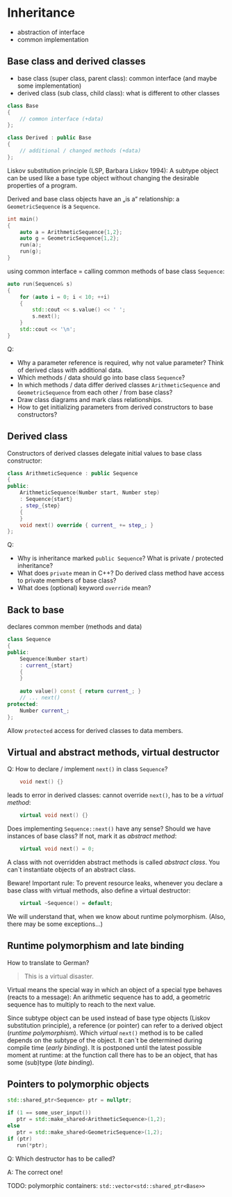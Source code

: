 # Inheritance

* abstraction of interface
* common implementation

## Base class and derived classes

* base class (super class, parent class): common interface (and maybe some implementation)
* derived class (sub class, child class): what is different to other classes

```cpp
class Base 
{
    // common interface (+data)
};

class Derived : public Base 
{
    // additional / changed methods (+data)
};
```

Liskov substitution principle (LSP, Barbara Liskov 1994): A subtype object can be used like a base type object without changing the desirable properties of a program.

Derived and base class objects have an „is a“ relationship: a `GeometricSequence` is a `Sequence`.

```cpp
int main()
{
    auto a = ArithmeticSequence{1,2};
    auto g = GeometricSequence{1,2};
 	run(a);   
    run(g);
}
```

using common interface = calling common methods of base class `Sequence`:

```cpp
auto run(Sequence& s)
{
    for (auto i = 0; i < 10; ++i)
    {
        std::cout << s.value() << ' ';
        s.next();
    }
    std::cout << '\n';
}
```

Q: 

* Why a parameter reference is required, why not value parameter? Think of derived class with additional data.
* Which methods / data should go into base class `Sequence`?
* In which methods / data differ derived classes `ArithmeticSequence` and `GeometricSequence` from each other / from base class?
* Draw class diagrams and mark class relationships.
* How to get initializing parameters from derived constructors to base constructors? 

## Derived class

Constructors of derived classes delegate initial values to base class constructor:

```cpp
class ArithmeticSequence : public Sequence
{
public:
	ArithmeticSequence(Number start, Number step) 
	: Sequence{start}
	, step_{step} 
    {
    }    
    void next() override { current_ += step_; }
};
```

Q:	

* Why is inheritance marked `public Sequence`? What is private / protected inheritance?
* What does `private` mean in C++? Do derived class method have access to private members of base class?
* What does (optional) keyword `override` mean?

## Back to base 

declares common member (methods and data)

```cpp
class Sequence
{
public:
    Sequence(Number start) 
    : current_{start} 
    {
    }
    
    auto value() const { return current_; }
    // ... next()
protected:
    Number current_;
};
```

Allow `protected` access for derived classes to data members.

## Virtual and abstract methods, virtual destructor

Q: How to declare / implement `next()` in class `Sequence`?

```cpp
	void next() {}
```

leads to error in derived classes: cannot override `next()`, has to be a *virtual method*:

````cpp
	virtual void next() {}
````

Does implementing `Sequence::next()` have any sense? Should we have instances of base class? If not, mark it as *abstract method*:

```cpp
	virtual void next() = 0;
```

A class with not overridden abstract methods is called *abstract class*. You can`t instantiate objects of an abstract class.

Beware! Important rule:  To prevent resource leaks, whenever you declare a base class with virtual methods, also define a virtual destructor:

```cpp
	virtual ~Sequence() = default;
```

We will understand that, when we know about runtime polymorphism. (Also, there may be some exceptions...)

## Runtime polymorphism and late binding

How to translate to German?

> This is a virtual disaster.

Virtual means the special way in which an object of a special type behaves (reacts to a message): An arithmetic sequence has to add, a geometric sequence has to multiply to reach to the next value.

Since subtype object can be used instead of base type objects (Liskov substitution principle), a reference (or pointer) can refer to a derived object (*runtime polymorphism*). Which *virtual* `next()` method is to be called depends on the subtype of the object. It can`t be determined during compile time (*early binding*). It is postponed until the latest possible moment at runtime: at the function call there has to be an object, that has some (sub)type (*late binding*).

## Pointers to polymorphic objects

 ```cpp
std::shared_ptr<Sequence> ptr = nullptr;

if (1 == some_user_input())
	ptr = std::make_shared<ArithmeticSequence>(1,2);
else
	ptr = std::make_shared<GeometricSequence>(1,2);
if (ptr)
	run(*ptr);
 ```

Q: Which destructor has to be called?

A: The correct one! 

TODO: polymorphic containers: `std::vector<std::shared_ptr<Base>>`



